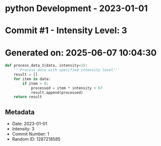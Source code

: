 ﻿# python Development - 2023-01-01
# Commit #1 - Intensity Level: 3
# Generated on: 2025-06-07 10:04:30
```python
def process_data_1(data, intensity=3):
    '''Process data with specified intensity level'''
    result = []
    for item in data:
        if item > 0:
            processed = item * intensity + 67
            result.append(processed)
    return result
```
## Metadata
- Date: 2023-01-01
- Intensity: 3
- Commit Number: 1
- Random ID: 1287218585
